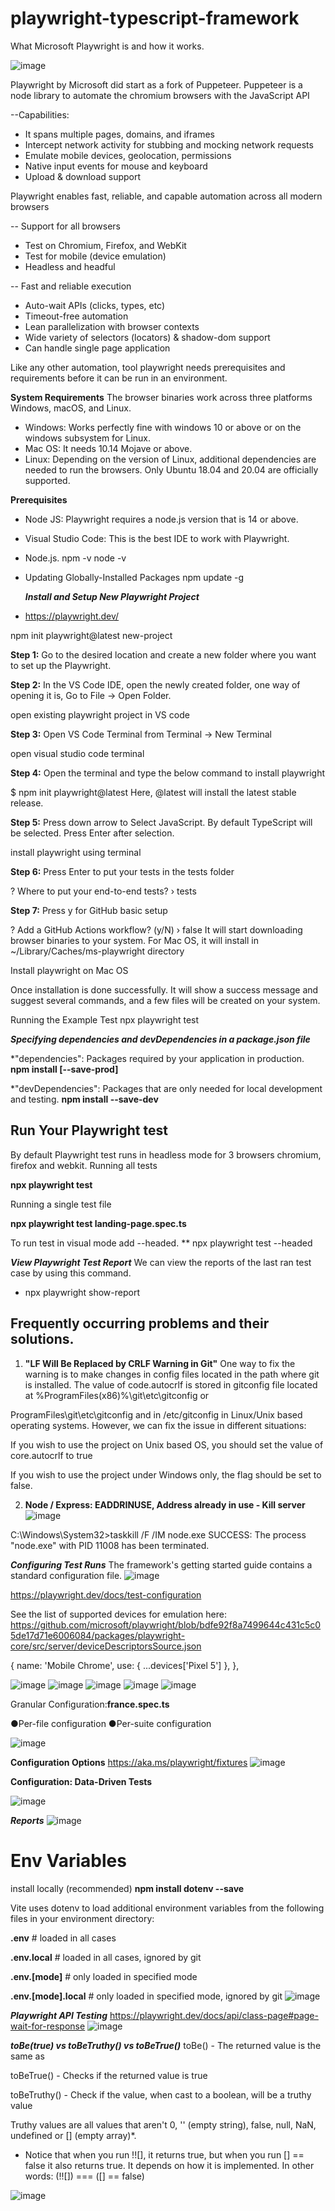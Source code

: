 # playwright-typescript-framework
What Microsoft Playwright is and how it works.

![image](https://user-images.githubusercontent.com/45335405/189474858-92afe997-0f98-48f7-8a9e-91d696d8ef3a.png)


Playwright by Microsoft did start as a fork of Puppeteer. Puppeteer is a node library to automate the chromium browsers with the JavaScript API

--Capabilities:
* It spans multiple pages, domains, and iframes
* Intercept network activity for stubbing and mocking network requests
* Emulate mobile devices, geolocation, permissions
* Native input events for mouse and keyboard
* Upload & download support

Playwright enables fast, reliable, and capable automation across all modern browsers

-- Support for all browsers
* Test on Chromium, Firefox, and WebKit
* Test for mobile (device emulation)
* Headless and headful

-- Fast and reliable execution
* Auto-wait APIs (clicks, types, etc)
* Timeout-free automation
* Lean parallelization with browser contexts
* Wide variety of selectors (locators) & shadow-dom support
* Can handle single page application

Like any other automation, tool playwright needs prerequisites and requirements before it can be run in an environment. 

**System Requirements**
The browser binaries work across three platforms Windows, macOS, and Linux.

* Windows: Works perfectly fine with windows 10 or above or on the windows subsystem for Linux.
* Mac OS: It needs 10.14 Mojave or above.
* Linux: Depending on the version of Linux, additional dependencies are needed to run the browsers. Only Ubuntu 18.04 and 20.04 are officially supported.

**Prerequisites**
* Node JS: Playwright requires a node.js version that is 14 or above.
* Visual Studio Code: This is the best IDE to work with Playwright. 

* Node.js. npm -v node -v 
* Updating Globally-Installed Packages npm update -g

     ***Install and Setup New Playwright Project***

* https://playwright.dev/ 

npm init playwright@latest new-project

**Step 1:** Go to the desired location and create a new folder where you want to set up the Playwright.

**Step 2:** In the VS Code IDE, open the newly created folder, one way of opening it is, Go to File -> Open Folder.

open existing playwright project in VS code

**Step 3:** Open VS Code Terminal from Terminal -> New Terminal

open visual studio code terminal

**Step 4:** Open the terminal and type the below command to install playwright  

$ npm init playwright@latest
Here, @latest will install the latest stable release.

**Step 5:** Press down arrow to Select JavaScript. By default TypeScript will be selected. Press Enter after selection.

install playwright using terminal

**Step 6:** Press Enter to put your tests in the tests folder

? Where to put your end-to-end tests? › tests

**Step 7:** Press y for GitHub basic setup

? Add a GitHub Actions workflow? (y/N) › false
It will start downloading browser binaries to your system. For Mac OS, it will install in ~/Library/Caches/ms-playwright directory

Install playwright on Mac OS

Once installation is done successfully. It will show a success message and suggest several commands, and a few files will be created on your system.

Running the Example Test npx playwright test

***Specifying dependencies and devDependencies in a package.json file***

*"dependencies": Packages required by your application in production.
  **npm install <package-name> [--save-prod]**
    
*"devDependencies": Packages that are only needed for local development and testing.
  **npm install <package-name> --save-dev**


## Run Your Playwright test
 
By default Playwright test runs in headless mode for 3 browsers chromium, firefox and webkit.
Running all tests

**npx playwright test**

Running a single test file

**npx playwright test landing-page.spec.ts**   
    
To run test in visual mode add --headed.
** npx playwright test --headed

***View Playwright Test Report***
We can view the reports of the last ran test case by using this command.

* npx playwright show-report

## Frequently occurring problems and their solutions.

1) **"LF Will Be Replaced by CRLF Warning in Git"**
One way to fix the warning is to make changes in config files located in the path where git is installed. 
The value of code.autocrlf is stored in gitconfig file located at %ProgramFiles(x86)%\git\etc\gitconfig or

ProgramFiles\git\etc\gitconfig and in /etc/gitconfig in Linux/Unix based operating systems. However, we can fix the issue in different situations:

If you wish to use the project on Unix based OS, you should set the value of core.autocrlf to true

If you wish to use the project under Windows only, the flag should be set to false.

2) **Node / Express: EADDRINUSE, Address already in use - Kill server**
![image](https://user-images.githubusercontent.com/45335405/188330684-31610a52-3938-4ca1-b068-76452c781a64.png)

C:\Windows\System32>taskkill /F /IM node.exe
SUCCESS: The process "node.exe" with PID 11008 has been terminated.


***Configuring Test Runs***
The framework's getting started guide contains a standard configuration file.
![image](https://user-images.githubusercontent.com/45335405/185723009-e7a68e91-a849-4f7b-b7a0-63d471c1d74b.png)

https://playwright.dev/docs/test-configuration

See the list of supported devices for emulation here: https://github.com/microsoft/playwright/blob/bdfe92f8a7499644c431c5c05de17d71e6006084/packages/playwright-core/src/server/deviceDescriptorsSource.json

   {
      name: 'Mobile Chrome',
      use: { ...devices['Pixel 5'] },
    },

![image](https://user-images.githubusercontent.com/45335405/185733869-71e8e9e9-3f2e-4aed-b1de-471550093e34.png)
![image](https://user-images.githubusercontent.com/45335405/185733882-872303fb-21fd-4fb1-9b17-b0c4d83553fc.png)
![image](https://user-images.githubusercontent.com/45335405/185733888-34f78ace-1e90-47b0-b85b-961b44047d7b.png)
![image](https://user-images.githubusercontent.com/45335405/185733904-2a501cad-1bc3-4d4e-a8c1-c51c39063d75.png)
![image](https://user-images.githubusercontent.com/45335405/185733915-2a5090fa-340a-44aa-860b-c900dce3aee6.png)

Granular Configuration:**france.spec.ts**

●Per-file configuration 
●Per-suite configuration

![image](https://user-images.githubusercontent.com/45335405/185734543-88d88cfb-2143-4727-9d8d-f5e542e0080b.png)

**Configuration Options**
https://aka.ms/playwright/fixtures
![image](https://user-images.githubusercontent.com/45335405/185734967-2c07886d-2cd0-46e3-adc5-1ad05531e912.png)

**Configuration: Data-Driven Tests**

![image](https://user-images.githubusercontent.com/45335405/185735332-54f6334c-56df-4f50-b42e-1abd85d0919f.png)

   ***Reports***
   ![image](https://user-images.githubusercontent.com/45335405/185735387-a35e9e66-3dba-43e1-8d88-3647e22db933.png)

# Env Variables
 install locally (recommended)
**npm install dotenv --save**

Vite uses dotenv to load additional environment variables from the following files in your environment directory:

**.env**               # loaded in all cases

**.env.local**         # loaded in all cases, ignored by git
  
**.env.[mode]**        # only loaded in specified mode
  
**.env.[mode].local**  # only loaded in specified mode, ignored by git
![image](https://user-images.githubusercontent.com/45335405/185778887-70fcfd45-68dd-4a5a-8173-68a302702f55.png)

***Playwright API Testing***
https://playwright.dev/docs/api/class-page#page-wait-for-response
![image](https://user-images.githubusercontent.com/45335405/186271395-c01a9304-0cd5-4c12-b8d6-36eb5d29f44b.png)

***toBe(true) vs toBeTruthy() vs toBeTrue()***
toBe(<value>) - The returned value is the same as <value>

toBeTrue() - Checks if the returned value is true

toBeTruthy() - Check if the value, when cast to a boolean, will be a truthy value

Truthy values are all values that aren't 0, '' (empty string), false, null, NaN, undefined or [] (empty array)*.

* Notice that when you run !![], it returns true, but when you run [] == false it also returns true. It depends on how it is implemented. In other words: (!![]) === ([] == false)
    
![image](https://user-images.githubusercontent.com/45335405/188291489-b8ad86dd-5d39-4db3-bbce-d433cba01850.png)


